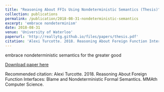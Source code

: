 ```yaml
---
title: "Reasoning About FFIs Using Nondeterministic Semantics (Thesis)"
collection: publications
permalink: /publication/2018-08-31-nondeterministic-semantics
excerpt: 'embrace nondeterminism'
date: 2018-08-31
venue: 'University of Waterloo'
paperurl: 'http://reallytg.github.io/files/papers/thesis.pdf'
citation: 'Alexi Turcotte. 2018. Reasoning About Foreign Function Interfaces: Blame and Nondeterministic Formal Semantics. MMAth Computer Science.'
---
```


embrace nondeterministic semantics for the greater good

[Download paper here](http://reallytg.github.io/files/papers/thesis.pdf)

Recommended citation: Alexi Turcotte. 2018. Reasoning About Foreign Function Interfaces: Blame and Nondeterministic Formal Semantics. MMAth Computer Science.
